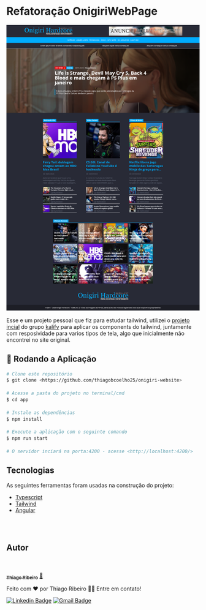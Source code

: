 # Refatoração OnigiriWebPage
 
 <img src="./OnigiriWebPage.png"></img>
 
 Esse e um projeto pessoal que fiz para estudar tailwind, utilizei o [projeto incial](https://onigirihardcore.vercel.app) do grupo [kalify](https://kalify.vercel.app/#projects) para aplicar os components do tailwind, juntamente com resposividade para varios tipos de tela, algo que inicialmente não encontrei no site original.


## 🎲 Rodando a Aplicação

```bash
# Clone este repositório
$ git clone <https://github.com/thiagobcoelho25/onigiri-website>

# Acesse a pasta do projeto no terminal/cmd
$ cd app

# Instale as dependências
$ npm install

# Execute a aplicação com o seguinte comando
$ npm run start

# O servidor inciará na porta:4200 - acesse <http://localhost:4200/>
```

## Tecnologias

As seguintes ferramentas foram usadas na construção do projeto:

- [Typescript](https://www.typescriptlang.org/)
- [Tailwind](https://tailwindcss.com/)
- [Angular](https://angular.io/)

<br>
<br>

## Autor

<br>

<a href="https://github.com/thiagobcoelho25">
 <img style="border-radius: 50%;" src="https://avatars.githubusercontent.com/u/42743844?v=4" width="100px;" alt=""/>
 <br />
 <sub><b>Thiago Ribeiro</b></sub></a> <a href="https://github.com/thiagobcoelho25" title="Rocketseat">🚀</a>

Feito com ❤️ por Thiago Ribeiro 👋🏽 Entre em contato!

[![Linkedin Badge](https://img.shields.io/badge/-Thiago-blue?style=flat-square&logo=Linkedin&logoColor=white&link=https://www.linkedin.com/in/thiagobcoelho25/)](https://www.linkedin.com/in/thiagobcoelho25/)
[![Gmail Badge](https://img.shields.io/badge/-thiagobcoelho25.com-c14438?style=flat-square&logo=Gmail&logoColor=white&link=mailto:thiagobcoelho25@gmail.com)](mailto:thiagobcoelho25@gmail.com)
